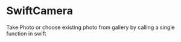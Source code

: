 # SwiftCamera
Take Photo or choose existing photo from gallery by calling a single function in swift
